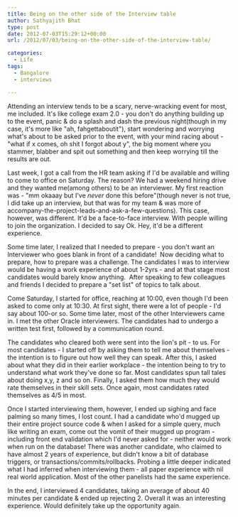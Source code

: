 ```yaml
---
title: Being on the other side of the Interview table
author: Sathyajith Bhat
type: post
date: 2012-07-03T15:29:12+00:00
url: /2012/07/03/being-on-the-other-side-of-the-interview-table/

categories:
  - Life
tags:
  - Bangalore
  - interviews

---
```

Attending an interview tends to be a scary, nerve-wracking event for most, me included. It's like college exam 2.0 - you don't do anything building up to the event, panic & do a splash and dash the previous night(though in my case, it's more like "ah, fahgettaboutit"), start wondering and worrying what's about to be asked prior to the event, with your mind racing about - "what if x comes, oh shit I forgot about y", the big moment where you stammer, blabber and spit out something and then keep worrying till the results are out.

Last week, I got a call from the HR team asking if I'd be available and willing to come to office on Saturday. The reason? We had a weekend hiring drive and they wanted me(among others) to be an interviewer. My first reaction was - "mm okaaay but I've _never_ done this before"(though never is not true, I did take up an interview, but that was for my team & was more of accompany-the-project-leads-and-ask-a-few-questions). This case, however, was different. It'd be a face-to-face interview. With people willing to join the organization. I decided to say Ok. Hey, it'd be a different experience.  


Some time later, I realized that I needed to prepare - you don't want an Interviewer who goes blank in front of a candidate!  Now deciding what to prepare, how to prepare was a challenge. The candidates I was to interview would be having a work experience of about 1-2yrs - and at that stage most candidates would barely know anything.  After speaking to few colleagues and friends I decided to prepare a "set list" of topics to talk about.

Come Saturday, I started for office, reaching at 10:00, even though I'd been asked to come only at 10:30. At first sight, there were a lot of people - I'd say about 100-or so. Some time later, most of the other Interviewers came in. I met the other Oracle interviewers. The candidates had to undergo a written test first, followed by a communication round.

The candidates who cleared both were sent into the lion's pit - to us. For most candidates - I started off by asking them to tell me about themselves - the intention is to figure out how well they can speak. After this, I asked about what they did in their earlier workplace - the intention being to try to understand what work they've done so far. Most candidates spun tall tales about doing x,y, z and so on. Finally, I asked them how much they would rate themselves in their skill sets. Once again, most candidates rated themselves as 4/5 in most.

Once I started interviewing them, however, I ended up sighing and face palming so many times, I lost count. I had a candidate who'd mugged up their entire project source code & when I asked for a simple query, much like writing an exam, come out the vomit of their mugged up program - including front end validation which I'd never asked for - neither would work when run on the database! There was another candidate, who claimed to have almost 2 years of experience, but didn't know a bit of database triggers, or transactions/commits/rollbacks. Probing a little deeper indicated what I had inferred when interviewing them - all paper experience with nil real world application. Most of the other panelists had the same experience.

In the end, I interviewed 4 candidates, taking an average of about 40 minutes per candidate & ended up rejecting 2. Overall it was an interesting experience. Would definitely take up the opportunity again.
